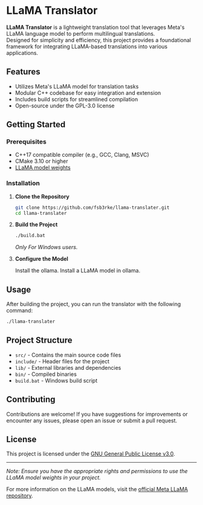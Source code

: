 # LLaMA Translator

**LLaMA Translator** is a lightweight translation tool that leverages Meta's LLaMA language model to perform multilingual translations.  
Designed for simplicity and efficiency, this project provides a foundational framework for integrating LLaMA-based translations into various applications.

## Features

- Utilizes Meta's LLaMA model for translation tasks
- Modular C++ codebase for easy integration and extension
- Includes build scripts for streamlined compilation
- Open-source under the GPL-3.0 license

## Getting Started

### Prerequisites

- C++17 compatible compiler (e.g., GCC, Clang, MSVC)
- CMake 3.10 or higher
- [LLaMA model weights](https://github.com/meta-llama/llama)

### Installation

1. **Clone the Repository**
   ```bash
   git clone https://github.com/fsb3rke/llama-translater.git
   cd llama-translater
   ```

2. **Build the Project**
   ```bash
   ./build.bat
   ```
   *Only For Windows users.*

3. **Configure the Model**

   Install the ollama. Install a LLaMA model in ollama.

## Usage

After building the project, you can run the translator with the following command:

```bash
./llama-translater
```

## Project Structure

- `src/` - Contains the main source code files
- `include/` - Header files for the project
- `lib/` - External libraries and dependencies
- `bin/` - Compiled binaries
- `build.bat` - Windows build script

## Contributing

Contributions are welcome! If you have suggestions for improvements or encounter any issues, please open an issue or submit a pull request.

## License

This project is licensed under the [GNU General Public License v3.0](LICENSE).

---

*Note: Ensure you have the appropriate rights and permissions to use the LLaMA model weights in your project.*

For more information on the LLaMA models, visit the [official Meta LLaMA repository](https://github.com/meta-llama/llama).
